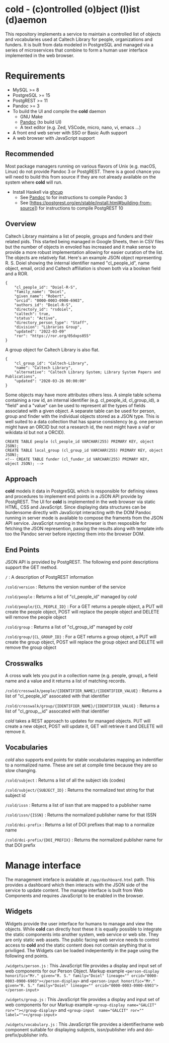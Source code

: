 cold - (c)ontrolled (o)bject (l)ist (d)aemon
============================================

This repository implements a service to maintain a controlled list of
objects and vocabularies used at Caltech Library for people, organizations
and funders. It is built from data modeled in PostgreSQL and managed via
a series of microservices that combine to form a human user interface
implemented in the web browser.

Requirements
============

- MySQL >= 8
- PostgreSQL >= 15
- PostgREST >= 11
- Pandoc >= 3
- To build the UI and compile the **cold** daemon
    - GNU Make
    - [Pandoc](https://pandoc.org) (to build UI)
    - A text editor (e.g. Zed, VSCode, micro, nano, vi, emacs ...)
- A front end web server with SSO or Basic Auth support
- A web browser with JavaScript support 

Recommended
-----------

Most package managers running on various flavors of Unix (e.g. macOS,
Linux) do not provide Pandoc 3 or PostgREST. There is a good chance
you will need to build this from source if they are not already available
on the system where **cold** will run.

- Install Haskell via [ghcup](https://www.haskell.org/ghcup/)
    - See [Pandoc](https://pandoc.org/installing.html#quick-cabal-method) to for instructions to compile Pandoc 3
    - See [https://postgrest.org/en/stable/install.html#building-from-source]) for instructions to compile PostgREST 10

Overview
--------

Caltech Library maintains a list of people, groups and funders and their related pids. This started being managed in Google Sheets, then in CSV files but the number of objects in envoled has increased and it make sense to provide a more robust implementation allowing for easier curation of the list. The objects are relatively flat.  Here's an example JSON object representing R. S. Doiel showing the internal identifier named "cl_people_id", name object, email, orcid and Caltech affiliation is shown both via a boolean field and a ROR.

~~~
{
    "cl_people_id": "Doiel-R-S",
    "family_name": "Doiel",
    "given_name": "Robert",
    "orcid": "0000-0003-0900-6903",
    "authors_id": "Doiel-R-S",
    "directory_id": "rsdoiel",
    "caltech": true,
    "status": "Active",
    "directory_person_type": "Staff",
    "division": "Libraries Group",
    "updated": "2022-03-09"
    "ror": "https://ror.org/05dxps055"
} 
~~~

A group object for Caltech Library is also flat.

~~~
{
    "cl_group_id": "Caltech-Library",
    "name": "Caltech Library",
    "alternative": "Caltech Library System; Library System Papers and Publications",
    "updated": "2020-03-26 00:00:00"
}
~~~

Some objects may have more attributes others less. A simple table schema containing a row id, an internal identifier (e.g. cl_people_id, cl_group_id), a "field" and a "value" can be used to represent all the types of fields associated with a given object.  A separate table can be used for person, group and finder with the individual objects stored as a JSON type. This is well suited to a data collection that has sparse consistency (e.g. one person might have an ORCID but not a research id, the next might have a viaf or wikidata id but not a ORCID).

~~~
CREATE TABLE people (cl_people_id VARCHAR(255) PRIMARY KEY, object JSON);
CREATE TABLE local_group (cl_group_id VARCHAR(255) PRIMARY KEY, object JSON);
<!-- CREATE TABLE funder (cl_funder_id VARCHAR(255) PRIMARY KEY, object JSON); -->
~~~

Approach
--------

**cold** models it data in PostgreSQL which is responsible for defining
views and procedures to implement end points in a JSON API provide by 
PostgREST. The UI for **cold** is implemented in the web browser via
static HTML, CSS and JavaScript. Since displaying data structures can
be burdensome directly with JavaScript interacting with the DOM Pandoc
running in server mode is available to compose the framents from
the JSON API service. JavaScript running in the browser is then resposible
for fetching the JSON represention, passing the results along with template
info too the Pandoc server before injecting them into the browser DOM.

End Points
----------

JSON API is provided by PostgREST. The following end point descriptions support the GET method.

`/`
: A description of PostgREST information

`/cold/version`
: Returns the version number of the service

`/cold/people`
: Returns a list of "cl_people_id" managed by *cold* 

`/cold/people/{CL_PEOPLE_ID}`
: For a GET returns a people object, a PUT will create the people object, POST will replace the people object and DELETE will remove the people object

`/cold/group`
: Returns a list of "cl_group_id" managed by *cold*

`/cold/group/{CL_GROUP_ID}`
: For a GET returns a group object, a PUT will create the group object, POST will replace the group object and DELETE will remove the group object

Crosswalks
----------

A cross walk lets you put in a collection name (e.g. people, group), a field name and a value and it returns a list of matching
records.

`/cold/crosswalk/people/{IDENTIFIER_NAME}/{IDENTIFIER_VALUE}`
: Returns a list of "cl_people_id" assocated with that identifier

`/cold/crosswalk/group/{IDENTIFIER_NAME}/{IDENTIFIER_VALUE}`
: Returns a list of "cl_group__id" assocated with that identifier

*cold* takes a REST approach to updates for managed objects.  PUT will create a new object, POST will update it, GET will retrieve it and DELETE will remove it.

Vocabularies
------------

*cold* also supports end points for stable vocabularies mapping an indentifier to a normalized name. These are set at compile time because they are so slow changing. 

`/cold/subject`
: Returns a list of all the subject ids (codes)

`/cold/subject/{SUBJECT_ID}`
: Returns the normalized text string for that subject id

`/cold/issn`
: Returns a list of issn that are mapped to a publisher name

`/cold/issn/{ISSN}`
: Returns the normalized publisher name for that ISSN


`/cold/doi-prefix`
: Returns a list of DOI prefixes that map to a normalize name

`/cold/doi-prefix/{DOI_PREFIX}`
: Returns the normalized publisher name for that DOI prefix

Manage interface
================

The management inteface is avialable at `/app/dashboard.html` path. This provides a dashboard which then interacts with the JSON side of the service to update content. The manage interface is built from Web Components and requires JavaScript to be enabled in the browser.

Widgets
-------

Widgets provide the user interface for humans to manage and view the objects. While **cold** can directly host these it is equally possible to integrate the static components into another system, web service or web site. They are only static web assets.  The public facing web service needs to control access to **cold** and the static content does not contain anything that is priviliged. The Widgets can be loaded indepentently in the page using the following end points.

`/widgets/person.js`
: This JavaScript file provides a display and input set of web components for our Person Object. Markup example `<person-display honorific="Mr." given="R. S." family="Doiel" lineage="" orcid="0000-0003-0900-6903"></person-display>` and `<person-input honorific="Mr." given="R. S." family="Doiel" lineage="" orcid="0000-0003-0900-6903"></person-input>`

`/widgets/group.js`
: This JavaScript file provides a display and input set of web components for our Markup example `<group-display name="GALCIT" ror=""></group-display>` and `<group-input  name="GALCIT" ror="" label=""></group-input>`

`/widgets/vocabulary.js`
: This JavaScript file provides a identifier/name web component suitable for displaying subjects, issn/publisher info and doi-prefix/publisher info.
